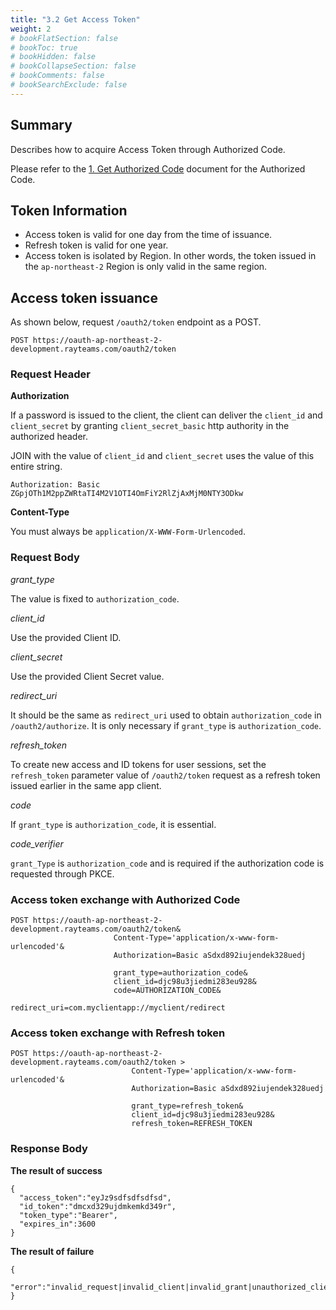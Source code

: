 ```yaml
---
title: "3.2 Get Access Token"
weight: 2
# bookFlatSection: false
# bookToc: true
# bookHidden: false
# bookCollapseSection: false
# bookComments: false
# bookSearchExclude: false
---
```


## **Summary**

Describes how to acquire Access Token through Authorized Code.

Please refer to the [1. Get Authorized Code](/docs/platfromapi-overview/authentication/get-authorized-code/) document for the Authorized Code.

## Token Information

- Access token is valid for one day from the time of issuance.
- Refresh token is valid for one year.
- Access token is isolated by Region.
In other words, the token issued in the `ap-northeast-2` Region is only valid in the same region.

## Access token issuance

As shown below, request `/oauth2/token` endpoint as a POST.

```
POST https://oauth-ap-northeast-2-development.rayteams.com/oauth2/token
```

### **Request Header**

**Authorization**

If a password is issued to the client, the client can deliver the `client_id` and `client_secret` by granting `client_secret_basic` http authority in the authorized header.

JOIN with the value of `client_id` and `client_secret` uses the value of this entire string.

```
Authorization: Basic ZGpjOTh1M2ppZWRtaTI4M2V1OTI4OmFiY2RlZjAxMjM0NTY3ODkw
```

**Content-Type**

You must always be `application/X-WWW-Form-Urlencoded`.

### **Request Body**

*grant_type*

The value is fixed to `authorization_code`.

*client_id*

Use the provided Client ID.

*client_secret*

Use the provided Client Secret value.

*redirect_uri*

It should be the same as `redirect_uri` used to obtain `authorization_code` in `/oauth2/authorize`.
It is only necessary if `grant_type` is `authorization_code`.

*refresh_token*

To create new access and ID tokens for user sessions, set the `refresh_token` parameter value of `/oauth2/token` request as a refresh token issued earlier in the same app client.

*code*

If `grant_type` is `authorization_code`, it is essential.

*code_verifier*

`grant_Type` is `authorization_code` and is required if the authorization code is requested through PKCE.

### Access token exchange with Authorized Code

```
POST https://oauth-ap-northeast-2-development.rayteams.com/oauth2/token&
                       Content-Type='application/x-www-form-urlencoded'&
                       Authorization=Basic aSdxd892iujendek328uedj
                       
                       grant_type=authorization_code&
                       client_id=djc98u3jiedmi283eu928&
                       code=AUTHORIZATION_CODE&
                       redirect_uri=com.myclientapp://myclient/redirect
```

### Access token exchange with Refresh token

```
POST https://oauth-ap-northeast-2-development.rayteams.com/oauth2/token >
                           Content-Type='application/x-www-form-urlencoded'&
                           Authorization=Basic aSdxd892iujendek328uedj
                           
                           grant_type=refresh_token&
                           client_id=djc98u3jiedmi283eu928&
                           refresh_token=REFRESH_TOKEN
```

### Response Body

**The result of success**

```
{ 
  "access_token":"eyJz9sdfsdfsdfsd", 
  "id_token":"dmcxd329ujdmkemkd349r",
  "token_type":"Bearer", 
  "expires_in":3600
}
```

**The result of failure**

```
{
  "error":"invalid_request|invalid_client|invalid_grant|unauthorized_client|unsupported_grant_type|"
}
```